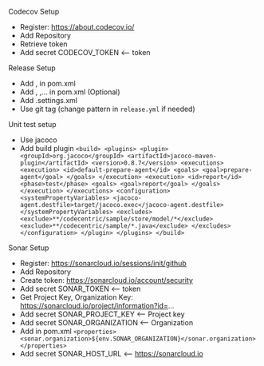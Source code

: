 Codecov Setup
-   Register: https://about.codecov.io/
-   Add Repository
-   Retrieve token
-   Add secret CODECOV_TOKEN <-- token

Release Setup
-   Add <license>, <distributionManagement> in pom.xml
-   Add <developers>, <organization>,... in pom.xml (Optional)
-   Add .settings.xml
-   Use git tag (change pattern in `release.yml` if needed)

Unit test setup
-   Use jacoco
-   Add build plugin
    `<build>
        <plugins>
            <plugin>
                <groupId>org.jacoco</groupId>
                <artifactId>jacoco-maven-plugin</artifactId>
                <version>0.8.7</version>
                <executions>
                    <execution>
                        <id>default-prepare-agent</id>
                        <goals>
                        <goal>prepare-agent</goal>
                        </goals>
                    </execution>
                    <execution>
                        <id>report</id>
                        <phase>test</phase>
                        <goals>
                            <goal>report</goal>
                        </goals>
                    </execution>
                </executions>
                <configuration>
                <systemPropertyVariables>
                    <jacoco-agent.destfile>target/jacoco.exec</jacoco-agent.destfile>
                </systemPropertyVariables>
                <excludes>
                    <exclude>**/codecentric/sample/store/model/*</exclude>
                    <exclude>**/codecentric/sample/*.java</exclude>
                </excludes>
            </configuration>
            </plugin>
        </plugins>
    </build>`

Sonar Setup
-   Register: https://sonarcloud.io/sessions/init/github
-   Add Repository
-   Create token: https://sonarcloud.io/account/security
-   Add secret SONAR_TOKEN <-- token
-   Get Project Key, Organization Key: https://sonarcloud.io/project/information?id=...
-   Add secret SONAR_PROJECT_KEY <-- Project key
-   Add secret SONAR_ORGANIZATION <-- Organization
-   Add <property> in pom.xml
    `<properties>
        <sonar.organization>${env.SONAR_ORGANIZATION}</sonar.organization>
    </properties>`
-   Add secret SONAR_HOST_URL <-- https://sonarcloud.io